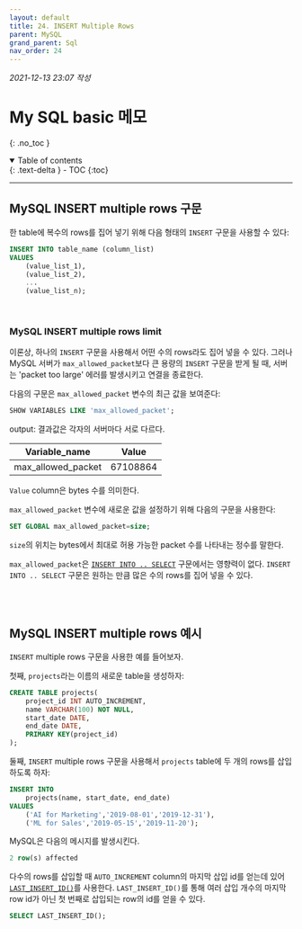 ```yaml
---
layout: default
title: 24. INSERT Multiple Rows
parent: MySQL
grand_parent: Sql
nav_order: 24
---
```


*2021-12-13 23:07 작성*

# My SQL basic 메모
{: .no_toc }

<details open markdown="block">
  <summary>
    Table of contents
  </summary>
  {: .text-delta }
- TOC
{:toc}
</details>

---

## MySQL INSERT multiple rows 구문

한 table에 복수의 rows를 집어 넣기 위해 다음 형태의 `INSERT` 구문을 사용할 수 있다:

~~~~sql
INSERT INTO table_name (column_list)
VALUES
	(value_list_1),
	(value_list_2),
	...
	(value_list_n);
~~~~

<br/>

### MySQL INSERT multiple rows limit

이론상, 하나의 `INSERT` 구문을 사용해서 어떤 수의 rows라도 집어 넣을 수 있다. 그러나 MySQL 서버가 `max_allowed_packet`보다 큰 용량의 `INSERT` 구문을 받게 될 때, 서버는 'packet too large' 에러를 발생시키고 연결을 종료한다.

다음의 구문은 `max_allowed_packet` 변수의 최근 값을 보여준다:

~~~~sql
SHOW VARIABLES LIKE 'max_allowed_packet';
~~~~

output: 결과값은 각자의 서버마다 서로 다르다.

| Variable_name      | Value    |
|--------------------|----------|
| max_allowed_packet | 67108864 |

`Value` column은 bytes 수를 의미한다.

`max_allowed_packet` 변수에 새로운 값을 설정하기 위해 다음의 구문을 사용한다:

~~~~sql
SET GLOBAL max_allowed_packet=size;
~~~~

`size`의 위치는 bytes에서 최대로 허용 가능한 packet 수를 나타내는 정수를 말한다.

`max_allowed_packet`은 [`INSERT INTO .. SELECT`](https://www.mysqltutorial.org/mysql-insert-into-select/) 구문에서는 영향력이 없다. `INSERT INTO .. SELECT` 구문은 원하는 만큼 많은 수의 rows를 집어 넣을 수 있다.

<br/>
<br/>

## MySQL INSERT multiple rows 예시

`INSERT` multiple rows 구문을 사용한 예를 들어보자.

첫째, `projects`라는 이름의 새로운 table을 생성하자:

~~~~sql
CREATE TABLE projects(
    project_id INT AUTO_INCREMENT,
    name VARCHAR(100) NOT NULL,
    start_date DATE,
    end_date DATE,
    PRIMARY KEY(project_id)
);
~~~~

둘째, `INSERT` multiple rows 구문을 사용해서 `projects` table에 두 개의 rows를 삽입 하도록 하자:

~~~~sql
INSERT INTO
    projects(name, start_date, end_date)
VALUES
	('AI for Marketing','2019-08-01','2019-12-31'),
	('ML for Sales','2019-05-15','2019-11-20');
~~~~

MySQL은 다음의 메시지를 발생시킨다.

~~~~sql
2 row(s) affected
~~~~

다수의 rows를 삽입할 때 `AUTO_INCREMENT` column의 마지막 삽입 id를 얻는데 있어 [`LAST_INSERT_ID()`](https://www.mysqltutorial.org/mysql-last_insert_id.aspx)를 사용한다. `LAST_INSERT_ID()`를 통해 여러 삽입 개수의 마지막 row id가 아닌 첫 번째로 삽입되는 row의 id를 얻을 수 있다.

~~~~sql
SELECT LAST_INSERT_ID();
~~~~